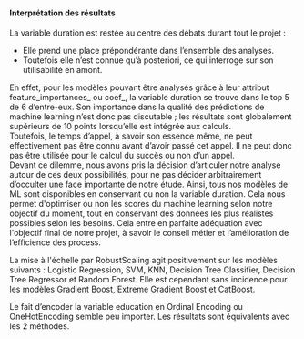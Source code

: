 #### Interprétation des résultats

La variable duration est restée au centre des débats durant tout le projet :
* Elle prend une place prépondérante dans l’ensemble des analyses.
* Toutefois elle n’est connue qu’à posteriori, ce qui interroge sur son utilisabilité en amont.

En effet, pour les modèles pouvant être analysés grâce à leur attribut feature_importances_ ou coef_, la variable duration se trouve dans le top 5 de 6 d’entre-eux. Son importance dans la qualité des prédictions de machine learning n’est donc pas discutable ; les résultats sont globalement supérieurs de 10 points lorsqu’elle est intégrée aux calculs.\
Toutefois, le temps d’appel, à savoir son essence même, ne peut effectivement pas être connu avant d’avoir passé cet appel. Il ne peut donc pas être utilisée pour le calcul du succès ou non d’un appel.\
Devant ce dilemme, nous avons pris la décision d’articuler notre analyse autour de ces deux possibilités, pour ne pas décider arbitrairement d’occulter une face importante de notre étude. Ainsi, tous nos modèles de ML sont disponibles en conservant ou non la variable duration. Cela nous permet d'optimiser ou non les scores du machine learning selon notre objectif du moment, tout en conservant des données les plus réalistes possibles selon les besoins. Cela entre en parfaite adéquation avec l'objectif final de notre projet, à savoir le conseil métier et l’amélioration de l’efficience des process.

La mise à l'échelle par RobustScaling agit positivement sur les modèles suivants : Logistic Regression, SVM, KNN, Decision Tree Classifier, Decision Tree Regressor et Random Forest.
Elle est cependant sans incidence pour les modèles Gradient Boost, Extreme Gradient Boost et CatBoost.

Le fait d’encoder la variable education en Ordinal Encoding ou OneHotEncoding semble peu importer. Les résultats sont équivalents avec les 2 méthodes.
